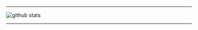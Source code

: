 ---------------------------------------------------------------------------------------------------------------------------------------------------------------------------------

![github stats](https://github-readme-stats.vercel.app/api?username=Bahburs&show_icons=true)

---------------------------------------------------------------------------------------------------------------------------------------------------------------------------------
